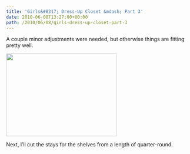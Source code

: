 ```yaml
---
title: 'Girls&#8217; Dress-Up Closet &mdash; Part 3'
date: 2010-06-08T13:27:00+00:00
path: /2010/06/08/girls-dress-up-closet-part-3
---
```

A couple minor adjustments were needed, but otherwise things are fitting pretty well.
  
<img src="http://seancamden.com/wp-content/uploads/2010/06/2010-06-08-11.38.09-300x225.jpg" alt="" title="Girls&#039; Dress-Up Closet, pre-assembly" width="300" height="225" class="alignnone size-medium wp-image-177" />
  
Next, I&#8217;ll cut the stays for the shelves from a length of quarter-round.

